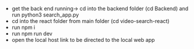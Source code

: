 - get the back end running-> cd into the backend folder (cd Backend) and run python3 search_app.py
- cd into the react folder from main folder (cd video-search-react)
- run npm i 
- run npm run dev 
- open the local host link to be directed to the local web app 
